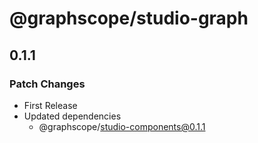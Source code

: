 # @graphscope/studio-graph

## 0.1.1

### Patch Changes

- First Release
- Updated dependencies
  - @graphscope/studio-components@0.1.1
